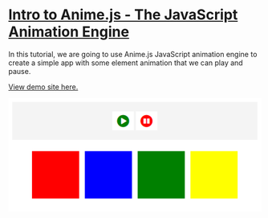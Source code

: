 # [Intro to Anime.js - The JavaScript Animation Engine](https://www.youtube.com/watch?v=g7WnZ9hxUak)

In this tutorial, we are going to use Anime.js JavaScript animation engine to create a simple app with some element animation that we can play and pause.

[View demo site here.](https://webdevtuts.github.io/animejs_sandbox/)

![Preview](screenshot.png)
